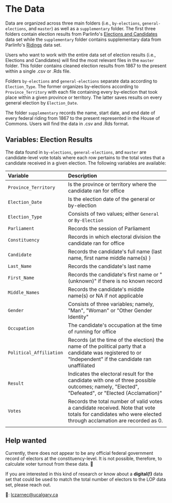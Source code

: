 # The Data 

Data are organized across three main folders (i.e., `by-elections`, `general-elections`, and `master`) as well as a `supplementary` folder. The first three folders contain election results from Parlinfo's [Elections and Candidates](https://lop.parl.ca/sites/ParlInfo/default/en_CA/ElectionsRidings/Elections) data set while the `supplementary` folder contains supplementary data from Parlinfo's [Ridings](https://lop.parl.ca/sites/ParlInfo/default/en_CA/ElectionsRidings/Ridings) data set.

Users who want to work with the entire data set of election results (i.e., Elections and Candidates) will find the most relevant files in the `master` folder. This folder contains cleaned election results from 1867 to the present within a single .csv or .Rds file. 

Folders `by-elections` and `general-elections` separate data according to `Election_Type`. The former organizes by-elections according to `Province_Territory` with each file containing every by-election that took place within a given province or territory. The latter saves results on every general election by `Election_Date`.

The folder `supplementary` records the name, start date, and end date of every federal riding from 1867 to the present represented in the House of Commons. Users will find the data in .csv and .Rds format. 

## Variables: Election Results

The data found in `by-elections`, `general-elections`, and `master` are candidate-level vote totals where each row pertains to the total votes that a candidate received in a given election. The following variables are available:

| Variable      | Description     |
| :---        | :---- |
| `Province_Territory`  |  Is the province or territory where the candidate ran for office |
| `Election_Date`  |  Is the election date of the general or by-election  |
| `Election_Type`  |  Consists of two values; either `General` or `By-Election`  |
| `Parliament`  |  Records the session of Parliament |
| `Constituency`  |  Records in which electoral division the candidate ran for office |
| `Candidate`  |  Records the candidate's full name (last name, first name middle name(s) ) |
| `Last_Name`  |  Records the candidate's last name |
| `First_Name`  |  Records the candidate's first name or "(unknown)" if there is no known record |
| `Middle_Names`  |  Records the candidate's middle name(s) or NA if not applicable |
| `Gender`  |  Consists of three variables; namely, "Man", "Woman" or "Other Gender Identity" |
| `Occupation`  |  The candidate's occupation at the time of running for office |
| `Political_Affiliation`  |  Records (at the time of the election) the name of the political party that a candidate was registered to or "Independent" if the candidate ran unaffiliated |
| `Result`  | Indicates the electoral result for the candidate with one of three possible outcomes; namely, "Elected", "Defeated", or "Elected (Acclamation)" |
| `Votes`  | Records the total number of valid votes a candidate received. Note that vote totals for candidates who were elected through acclamation are recorded as 0. |
| | |

## Help wanted

Currently, there does not appear to be any official federal government record of electors at the constituency-level. It is not possible, therefore, to calculate voter turnout from these data. 🥺

If you are interested in this kind of research or know about a **digital(!)** data set that could be used to match the total number of electors to the LOP data set, please reach out. 

📧: lczarnec@ucalgary.ca

